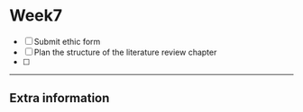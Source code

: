 # Week7
- [ ] Submit ethic form
- [ ] Plan the structure of the literature review chapter
- [ ] 
      
---
## Extra information
